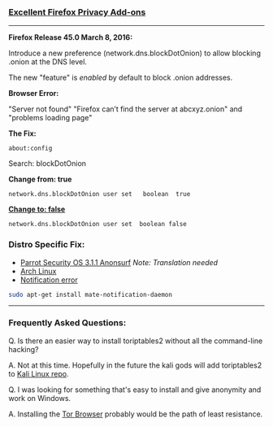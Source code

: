 ### [Excellent Firefox Privacy Add-ons](https://privacytoolsio.github.io/privacytools.io/#addons) ###
***

**Firefox Release  45.0 March 8, 2016:**

Introduce a new preference (network.dns.blockDotOnion) to allow blocking .onion at the DNS level.

The new "feature" is _enabled_ by default to block .onion addresses.

**Browser Error:**

"Server not found" "Firefox can’t find the server at abcxyz.onion" and "problems loading page"

**The Fix:**

`about:config`

Search: blockDotOnion

**Change from: true**

`network.dns.blockDotOnion user set   boolean  true`

**[Change to: false](https://drive.google.com/open?id=0B79r4wTVj-CZSkZieEVCWUtKRVE)**

`network.dns.blockDotOnion user set  boolean false`


### Distro Specific Fix:
* [Parrot Security OS 3.1.1 Anonsurf](https://www.inforge.net/xi/threads/parrot-security-os-3-1-1-anonsurf-fix-tor-by-vap0r.457379/) *Note: Translation needed*
* [Arch Linux](https://github.com/ruped24/toriptables2/pull/5/files)
* [Notification error](https://wiki.archlinux.org/index.php/Desktop_notifications)
```bash
sudo apt-get install mate-notification-daemon 
```
***
### Frequently Asked Questions:
Q. Is there an easier way to install toriptables2 without all the command-line hacking?

A. Not at this time.  Hopefully in the future the kali gods will add toriptables2 to [Kali Linux repo](https://bugs.kali.org/view.php?id=3983).

Q. I was looking for something that's easy to install and give anonymity and work on Windows.

A. Installing the [Tor Browser](https://www.torproject.org/projects/torbrowser.html.en) probably would be the path of least resistance.